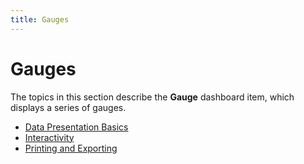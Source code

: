 ```yaml
---
title: Gauges
---
```

# Gauges
The topics in this section describe the **Gauge** dashboard item, which displays a series of gauges.
* [Data Presentation Basics](../../../../dashboard-for-desktop/articles/dashboard-viewer/dashboard-items/gauges/data-presentation-basics.md)
* [Interactivity](../../../../dashboard-for-desktop/articles/dashboard-viewer/dashboard-items/gauges/interactivity.md)
* [Printing and Exporting](../../../../dashboard-for-desktop/articles/dashboard-viewer/dashboard-items/gauges/printing-and-exporting.md)